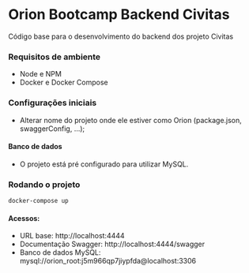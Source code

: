 # Orion Bootcamp Backend Civitas

Código base para o desenvolvimento do backend dos projeto Civitas

### Requisitos de ambiente

- Node e NPM
- Docker e Docker Compose

### Configurações iniciais

- Alterar nome do projeto onde ele estiver como Orion (package.json, swaggerConfig, ...);

#### Banco de dados

- O projeto está pré configurado para utilizar MySQL.

### Rodando o projeto

`docker-compose up`

#### Acessos:

- URL base: http://localhost:4444
- Documentação Swagger: http://localhost:4444/swagger
- Banco de dados MySQL: mysql://orion_root:j5m966qp7jiypfda@localhost:3306
